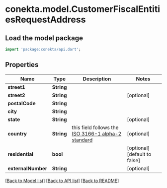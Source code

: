 # conekta.model.CustomerFiscalEntitiesRequestAddress

## Load the model package
```dart
import 'package:conekta/api.dart';
```

## Properties
Name | Type | Description | Notes
------------ | ------------- | ------------- | -------------
**street1** | **String** |  | 
**street2** | **String** |  | [optional] 
**postalCode** | **String** |  | 
**city** | **String** |  | 
**state** | **String** |  | [optional] 
**country** | **String** | this field follows the [ISO 3166-1 alpha-2 standard](https://en.wikipedia.org/wiki/ISO_3166-1_alpha-2) | [optional] 
**residential** | **bool** |  | [optional] [default to false]
**externalNumber** | **String** |  | [optional] 

[[Back to Model list]](../README.md#documentation-for-models) [[Back to API list]](../README.md#documentation-for-api-endpoints) [[Back to README]](../README.md)


